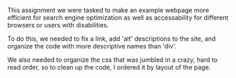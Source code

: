 This assignment we were tasked to make an example webpage more efficient for search engine optimization as well as accessability for different browsers or users with disabilities. 

To do this, we needed to fix a link, add 'alt' descriptions to the site, and organize the code with more descriptive names than 'div'. 

We also needed to organize the css that was jumbled in a crazy, hard to read order, so to clean up the code, I ordered it by layout of the page.